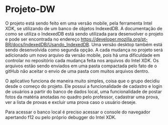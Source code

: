 # Projeto-DW

O projeto está sendo feito em uma versão mobile, pela ferramenta Intel XDK, se utilizando de um banco de objetos IndexedDB. A documentação de como se utiliza o IndexedDB está sendo utilizada para desenvolver o projeto  e pode ser encontrada no endereço https://developer.mozilla.org/pt-BR/docs/IndexedDB/Usando_IndexedDB.
Uma versão desktop também está sendo desenvolvida como segunda opção. 
A cada mudança no projeto será adicionado um novo arquivo da versão mobile, pois há uma dificuldade em controlar no repositório cada mudança feita nos arquivos do Intel XDK. Os arquivos estão sendo enviados em uma pasta compactada pelo fato de o gitHub não aceitar o envio de uma pasta com muitos arquivos dentro.

O aplicativo funciona de maneira muito simples, coisa que o grupo decidiu desde o começo do projeto. Ele possui a funcionalidade de cadastro e login de usuários a partir do banco de dados local, uma funcionalidade de postar fotos da matéria anotadas no quadro pelo professor, cadastrar uma prova, ver a lista de provas e excluir uma prova caso o usuário deseje.

Para acessar o banco local é preciso acessar o console do navegador apertando f12 ou pelo próprio debugger do Intel XDK.
